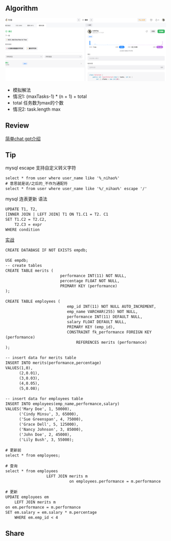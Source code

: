 ## Algorithm
![算法](../../../images/temp/sisyphus-2023-02-11-lc.png)
* 模拟解法
* 情况1: (maxTasks-1) * (n + 1) + total
* total 任务数为max的个数
* 情况2: task.length max
## Review
[简单chat gpt介绍](https://lablab.ai/t/chatgpt-guide)

## Tip
mysql escape 支持自定义转义字符
```mysql
select * from user where user_name like '%_nihao%'
# 意思就是说/之后的_不作为通配符
select * from user where user_name like '%/_nihao%' escape '/'
```
mysql 连表更新
语法
```mysql
UPDATE T1, T2,
[INNER JOIN | LEFT JOIN] T1 ON T1.C1 = T2. C1
SET T1.C2 = T2.C2, 
    T2.C3 = expr
WHERE condition
```
[实战](https://www.cnblogs.com/eternityz/p/13985725.html)
```mysql
CREATE DATABASE IF NOT EXISTS empdb;

USE empdb;
-- create tables
CREATE TABLE merits (
                        performance INT(11) NOT NULL,
                        percentage FLOAT NOT NULL,
                        PRIMARY KEY (performance)
);

CREATE TABLE employees (
                           emp_id INT(11) NOT NULL AUTO_INCREMENT,
                           emp_name VARCHAR(255) NOT NULL,
                           performance INT(11) DEFAULT NULL,
                           salary FLOAT DEFAULT NULL,
                           PRIMARY KEY (emp_id),
                           CONSTRAINT fk_performance FOREIGN KEY (performance)
                               REFERENCES merits (performance)
);

-- insert data for merits table
INSERT INTO merits(performance,percentage)
VALUES(1,0),
      (2,0.01),
      (3,0.03),
      (4,0.05),
      (5,0.08);

-- insert data for employees table
INSERT INTO employees(emp_name,performance,salary)
VALUES('Mary Doe', 1, 50000),
      ('Cindy Minsu', 3, 65000),
      ('Sue Greenspan', 4, 75000),
      ('Grace Dell', 5, 125000),
      ('Nancy Johnson', 3, 85000),
      ('John Doe', 2, 45000),
      ('Lily Bush', 3, 55000);

# 更新前
select * from employees;

# 查询
select * from employees
                  LEFT JOIN merits m
                            on employees.performance = m.performance

# 更新
UPDATE employees em
    LEFT JOIN merits m
on em.performance = m.performance
SET em.salary = em.salary * m.percentage
    WHERE em.emp_id < 4
```
## Share